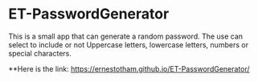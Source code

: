 # ET-PasswordGenerator

This is a small app that can generate a random password. The use can select to include or not Uppercase letters, lowercase letters, numbers or special characters.

**Here is the link: https://ernestotham.github.io/ET-PasswordGenerator/